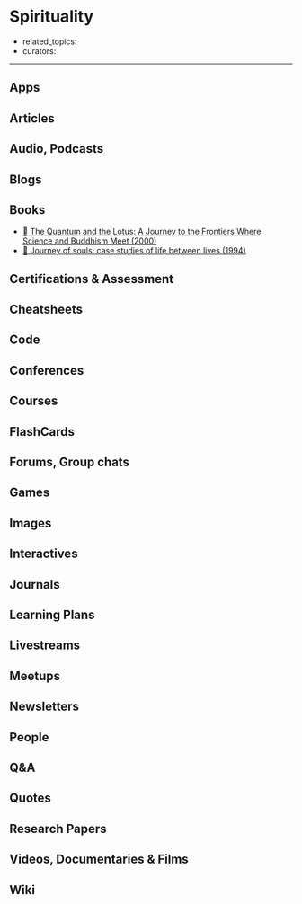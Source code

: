 # Spirituality

- related_topics:
- curators:

------

## Apps

## Articles

## Audio, Podcasts

## Blogs

## Books

- [📕 The Quantum and the Lotus: A Journey to the Frontiers Where Science and Buddhism Meet (2000)](https://www.goodreads.com/book/show/222652.The_Quantum_and_the_Lotus)
- [📕 Journey of souls: case studies of life between lives (1994)](http://www.goodreads.com/book/show/104979.Journey_of_Souls)


## Certifications & Assessment

## Cheatsheets

## Code

## Conferences

## Courses

## FlashCards

## Forums, Group chats

## Games

## Images

## Interactives

## Journals

## Learning Plans

## Livestreams

## Meetups

## Newsletters

## People

## Q&A

## Quotes

## Research Papers

## Videos, Documentaries & Films

## Wiki
